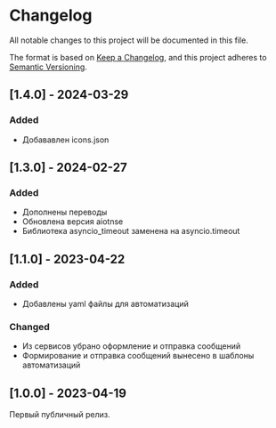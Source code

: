 # Changelog

All notable changes to this project will be documented in this file.

The format is based on [Keep a Changelog](https://keepachangelog.com/en/1.0.0/),
and this project adheres to [Semantic Versioning](https://semver.org/spec/v2.0.0.html).

## [1.4.0] - 2024-03-29

### Added

 - Добававлен icons.json

## [1.3.0] - 2024-02-27

### Added

 - Дополнены переводы
 - Обновлена версия aiotnse
 - Библиотека asyncio_timeout заменена на asyncio.timeout

## [1.1.0] - 2023-04-22

### Added

 - Добавлены yaml файлы для автоматизаций

### Changed 
  
 - Из сервисов убрано оформление и отправка сообщений
 - Формирование и отправка сообщений вынесено в шаблоны автоматизаций

## [1.0.0] - 2023-04-19

Первый публичный релиз.
